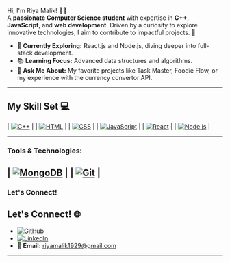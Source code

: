 Hi, I'm Riya Malik! 👩‍💻  
A **passionate Computer Science student** with expertise in **C++**, **JavaScript**, and **web development**. Driven by a curiosity to explore innovative technologies, I aim to contribute to impactful projects. 🚀

- 🎯 **Currently Exploring:** React.js and Node.js, diving deeper into full-stack development.  
- 📚 **Learning Focus:** Advanced data structures and algorithms.  
- 💬 **Ask Me About:** My favorite projects like Task Master, Foodie Flow, or my experience with the currency convertor API.
---

## My Skill Set 💻

| [![C++](https://img.icons8.com/color/48/000000/c-plus-plus-logo.png)](https://en.wikipedia.org/wiki/C%2B%2B) |
| [![HTML](https://img.icons8.com/color/48/000000/html-5--v1.png)](https://en.wikipedia.org/wiki/HTML)          |
| [![CSS](https://img.icons8.com/color/48/000000/css3.png)](https://en.wikipedia.org/wiki/CSS)                 |
| [![JavaScript](https://img.icons8.com/color/48/000000/javascript.png)](https://en.wikipedia.org/wiki/JavaScript) |
| [![React](https://img.icons8.com/color/48/000000/react-native.png)](https://en.wikipedia.org/wiki/React_(JavaScript_library)) |
| [![Node.js](https://img.icons8.com/color/48/000000/nodejs.png)](https://en.wikipedia.org/wiki/Node.js)        |

---

### Tools & Technologies:
| [![MongoDB](https://img.icons8.com/color/48/000000/mongodb.png)](https://en.wikipedia.org/wiki/MongoDB)      |
| [![Git](https://img.icons8.com/color/48/000000/git.png)](https://en.wikipedia.org/wiki/Git)                  |
---

### Let's Connect!

## Let's Connect! 🌐

- [![GitHub](https://img.shields.io/badge/-GitHub-181717?style=flat&logo=github&logoColor=white)](https://github.com/Riya1922)
- [![LinkedIn](https://img.shields.io/badge/-LinkedIn-0A66C2?style=flat&logo=linkedin&logoColor=white)](https://www.linkedin.com/in/riya-malik-1b88a2232/)
- 💌 **Email:** riyamalik1929@gmail.com 


---

